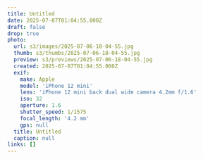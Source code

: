 ```yaml
---
title: Untitled
date: 2025-07-07T01:04:55.000Z
draft: false
drop: true
photo:
  url: s3/images/2025-07-06-18-04-55.jpg
  thumb: s3/thumbs/2025-07-06-18-04-55.jpg
  preview: s3/previews/2025-07-06-18-04-55.jpg
  created: 2025-07-07T01:04:55.000Z
  exif:
    make: Apple
    model: 'iPhone 12 mini'
    lens: 'iPhone 12 mini back dual wide camera 4.2mm f/1.6'
    iso: 32
    aperture: 1.6
    shutter_speed: 1/1575
    focal_length: '4.2 mm'
    gps: null
  title: Untitled
  caption: null
links: []
---
```


